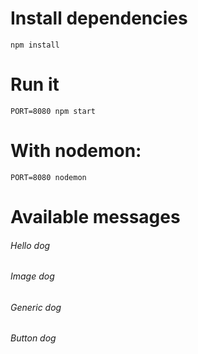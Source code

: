 
# Install dependencies
```
npm install
```

# Run it
```
PORT=8080 npm start
```

# With nodemon:
```
PORT=8080 nodemon
```

# Available messages

###### Hello dog
###### Image dog
###### Generic dog
###### Button dog
